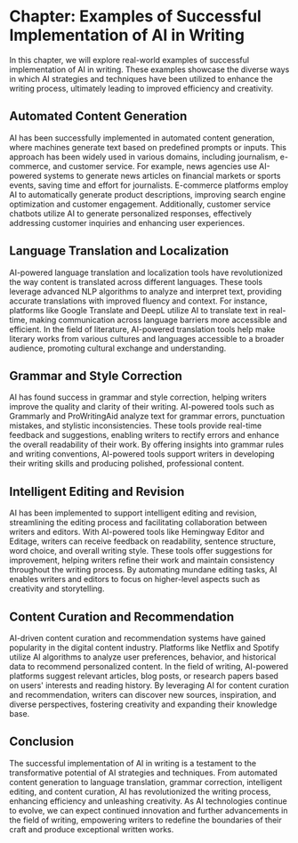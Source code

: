 Chapter: Examples of Successful Implementation of AI in Writing
===============================================================

In this chapter, we will explore real-world examples of successful implementation of AI in writing. These examples showcase the diverse ways in which AI strategies and techniques have been utilized to enhance the writing process, ultimately leading to improved efficiency and creativity.

**Automated Content Generation**
--------------------------------

AI has been successfully implemented in automated content generation, where machines generate text based on predefined prompts or inputs. This approach has been widely used in various domains, including journalism, e-commerce, and customer service. For example, news agencies use AI-powered systems to generate news articles on financial markets or sports events, saving time and effort for journalists. E-commerce platforms employ AI to automatically generate product descriptions, improving search engine optimization and customer engagement. Additionally, customer service chatbots utilize AI to generate personalized responses, effectively addressing customer inquiries and enhancing user experiences.

**Language Translation and Localization**
-----------------------------------------

AI-powered language translation and localization tools have revolutionized the way content is translated across different languages. These tools leverage advanced NLP algorithms to analyze and interpret text, providing accurate translations with improved fluency and context. For instance, platforms like Google Translate and DeepL utilize AI to translate text in real-time, making communication across language barriers more accessible and efficient. In the field of literature, AI-powered translation tools help make literary works from various cultures and languages accessible to a broader audience, promoting cultural exchange and understanding.

**Grammar and Style Correction**
--------------------------------

AI has found success in grammar and style correction, helping writers improve the quality and clarity of their writing. AI-powered tools such as Grammarly and ProWritingAid analyze text for grammar errors, punctuation mistakes, and stylistic inconsistencies. These tools provide real-time feedback and suggestions, enabling writers to rectify errors and enhance the overall readability of their work. By offering insights into grammar rules and writing conventions, AI-powered tools support writers in developing their writing skills and producing polished, professional content.

**Intelligent Editing and Revision**
------------------------------------

AI has been implemented to support intelligent editing and revision, streamlining the editing process and facilitating collaboration between writers and editors. With AI-powered tools like Hemingway Editor and Editage, writers can receive feedback on readability, sentence structure, word choice, and overall writing style. These tools offer suggestions for improvement, helping writers refine their work and maintain consistency throughout the writing process. By automating mundane editing tasks, AI enables writers and editors to focus on higher-level aspects such as creativity and storytelling.

**Content Curation and Recommendation**
---------------------------------------

AI-driven content curation and recommendation systems have gained popularity in the digital content industry. Platforms like Netflix and Spotify utilize AI algorithms to analyze user preferences, behavior, and historical data to recommend personalized content. In the field of writing, AI-powered platforms suggest relevant articles, blog posts, or research papers based on users' interests and reading history. By leveraging AI for content curation and recommendation, writers can discover new sources, inspiration, and diverse perspectives, fostering creativity and expanding their knowledge base.

**Conclusion**
--------------

The successful implementation of AI in writing is a testament to the transformative potential of AI strategies and techniques. From automated content generation to language translation, grammar correction, intelligent editing, and content curation, AI has revolutionized the writing process, enhancing efficiency and unleashing creativity. As AI technologies continue to evolve, we can expect continued innovation and further advancements in the field of writing, empowering writers to redefine the boundaries of their craft and produce exceptional written works.
